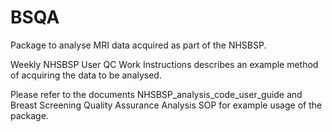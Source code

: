# BSQA
Package to analyse MRI data acquired as part of the NHSBSP.

Weekly NHSBSP User QC Work Instructions describes an example method of acquiring the data to be analysed.

Please refer to the documents NHSBSP_analysis_code_user_guide and Breast Screening Quality Assurance Analysis SOP for example usage of the package.
